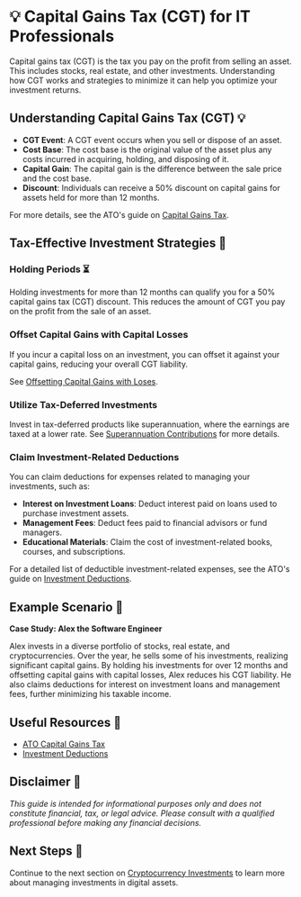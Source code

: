 # 💡 Capital Gains Tax (CGT) for IT Professionals

Capital gains tax (CGT) is the tax you pay on the profit from selling an asset. This includes stocks, real estate, and other investments. Understanding how CGT works and strategies to minimize it can help you optimize your investment returns.

## Understanding Capital Gains Tax (CGT) 💡

- **CGT Event**: A CGT event occurs when you sell or dispose of an asset.
- **Cost Base**: The cost base is the original value of the asset plus any costs incurred in acquiring, holding, and disposing of it.
- **Capital Gain**: The capital gain is the difference between the sale price and the cost base.
- **Discount**: Individuals can receive a 50% discount on capital gains for assets held for more than 12 months.

For more details, see the ATO's guide on [Capital Gains Tax](https://www.ato.gov.au/Individuals/Capital-gains-tax/).

## Tax-Effective Investment Strategies 🧾

### Holding Periods ⏳

Holding investments for more than 12 months can qualify you for a 50% capital gains tax (CGT) discount. This reduces the amount of CGT you pay on the profit from the sale of an asset.

### Offset Capital Gains with Capital Losses

If you incur a capital loss on an investment, you can offset it against your capital gains, reducing your overall CGT liability.

See [Offsetting Capital Gains with Loses](offsetting-capital-gains-with-losses.md).

### Utilize Tax-Deferred Investments

Invest in tax-deferred products like superannuation, where the earnings are taxed at a lower rate. See [Superannuation Contributions](investment-basics.md#superannuation-contributions-) for more details.

### Claim Investment-Related Deductions

You can claim deductions for expenses related to managing your investments, such as:

- **Interest on Investment Loans**: Deduct interest paid on loans used to purchase investment assets.
- **Management Fees**: Deduct fees paid to financial advisors or fund managers.
- **Educational Materials**: Claim the cost of investment-related books, courses, and subscriptions.

For a detailed list of deductible investment-related expenses, see the ATO's guide on [Investment Deductions](https://www.ato.gov.au/Individuals/Investing/In-detail/Claiming-deductions/).

## Example Scenario 📘

**Case Study: Alex the Software Engineer**

Alex invests in a diverse portfolio of stocks, real estate, and cryptocurrencies. Over the year, he sells some of his investments, realizing significant capital gains. By holding his investments for over 12 months and offsetting capital gains with capital losses, Alex reduces his CGT liability. He also claims deductions for interest on investment loans and management fees, further minimizing his taxable income.

## Useful Resources 🔗

- [ATO Capital Gains Tax](https://www.ato.gov.au/Individuals/Capital-gains-tax/)
- [Investment Deductions](https://www.ato.gov.au/Individuals/Investing/In-detail/Claiming-deductions/)

## Disclaimer 🚨

*This guide is intended for informational purposes only and does not constitute financial, tax, or legal advice. Please consult with a qualified professional before making any financial decisions.*

## Next Steps 🚀

Continue to the next section on [Cryptocurrency Investments](crypto-investments.md) to learn more about managing investments in digital assets.

